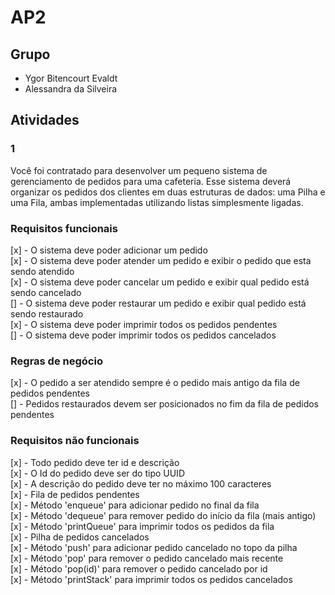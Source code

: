 # AP2 

## Grupo

- Ygor Bitencourt Evaldt
- Alessandra da Silveira

## Atividades

### 1

Você foi contratado para desenvolver um pequeno sistema de gerenciamento de pedidos para uma cafeteria. Esse sistema deverá organizar os pedidos dos clientes em duas estruturas de dados: uma Pilha e uma Fila, ambas implementadas utilizando listas simplesmente ligadas.

### Requisitos funcionais

[x] - O sistema deve poder adicionar um pedido <br>
[x] - O sistema deve poder atender um pedido e exibir o pedido que esta sendo atendido <br>
[x] - O sistema deve poder cancelar um pedido e exibir qual pedido está sendo cancelado <br>
[] - O sistema deve poder restaurar um pedido e exibir qual pedido está sendo restaurado <br>
[x] - O sistema deve poder imprimir todos os pedidos pendentes <br>
[] - O sistema deve poder imprimir todos os pedidos cancelados <br>

### Regras de negócio

[x] - O pedido a ser atendido sempre é o pedido mais antigo da fila de pedidos pendentes <br>
[] - Pedidos restaurados devem ser posicionados no fim da fila de pedidos pendentes <br>

### Requisitos não funcionais

[x] - Todo pedido deve ter id e descrição <br>
[x] - O Id do pedido deve ser do tipo UUID <br>
[x] - A descrição do pedido deve ter no máximo 100 caracteres <br>
[x] - Fila de pedidos pendentes <br>
    [x] - Método 'enqueue' para adicionar pedido no final da fila <br>
    [x] - Método 'dequeue' para remover pedido do início da fila (mais antigo) <br>
    [x] - Método 'printQueue' para imprimir todos os pedidos da fila <br>
[x] - Pilha de pedidos cancelados <br>
    [x] - Método 'push' para adicionar pedido cancelado no topo da pilha <br>
    [x] - Método 'pop' para remover o pedido cancelado mais recente <br>
    [x] - Método 'pop(id)' para remover o pedido cancelado por id <br>
    [x] - Método 'printStack' para imprimir todos os pedidos cancelados <br>
